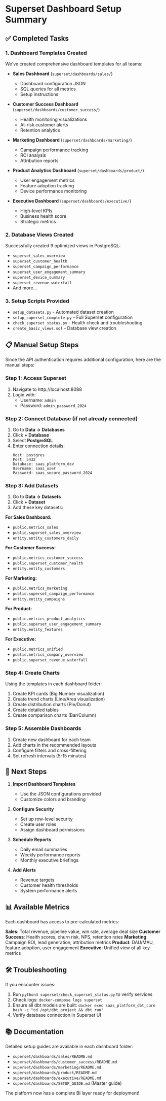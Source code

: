 # Superset Dashboard Setup Summary

## ✅ Completed Tasks

### 1. Dashboard Templates Created
We've created comprehensive dashboard templates for all teams:

- **Sales Dashboard** (`superset/dashboards/sales/`)
  - Dashboard configuration JSON
  - SQL queries for all metrics
  - Setup instructions

- **Customer Success Dashboard** (`superset/dashboards/customer_success/`)
  - Health monitoring visualizations
  - At-risk customer alerts
  - Retention analytics

- **Marketing Dashboard** (`superset/dashboards/marketing/`)
  - Campaign performance tracking
  - ROI analysis
  - Attribution reports

- **Product Analytics Dashboard** (`superset/dashboards/product/`)
  - User engagement metrics
  - Feature adoption tracking
  - Device performance monitoring

- **Executive Dashboard** (`superset/dashboards/executive/`)
  - High-level KPIs
  - Business health score
  - Strategic metrics

### 2. Database Views Created
Successfully created 9 optimized views in PostgreSQL:
- `superset_sales_overview`
- `superset_customer_health`
- `superset_campaign_performance`
- `superset_user_engagement_summary`
- `superset_device_summary`
- `superset_revenue_waterfall`
- And more...

### 3. Setup Scripts Provided
- `setup_datasets.py` - Automated dataset creation
- `setup_superset_complete.py` - Full Superset configuration
- `check_superset_status.py` - Health check and troubleshooting
- `create_basic_views.sql` - Database view creation

## 📋 Manual Setup Steps

Since the API authentication requires additional configuration, here are the manual steps:

### Step 1: Access Superset
1. Navigate to http://localhost:8088
2. Login with:
   - Username: `admin`
   - Password: `admin_password_2024`

### Step 2: Connect Database (if not already connected)
1. Go to **Data → Databases**
2. Click **+ Database**
3. Select **PostgreSQL**
4. Enter connection details:
   ```
   Host: postgres
   Port: 5432
   Database: saas_platform_dev
   Username: saas_user
   Password: saas_secure_password_2024
   ```

### Step 3: Add Datasets
1. Go to **Data → Datasets**
2. Click **+ Dataset**
3. Add these key datasets:

**For Sales Dashboard:**
- `public.metrics_sales`
- `public.superset_sales_overview`
- `entity.entity_customers_daily`

**For Customer Success:**
- `public.metrics_customer_success`
- `public.superset_customer_health`
- `entity.entity_customers`

**For Marketing:**
- `public.metrics_marketing`
- `public.superset_campaign_performance`
- `entity.entity_campaigns`

**For Product:**
- `public.metrics_product_analytics`
- `public.superset_user_engagement_summary`
- `entity.entity_features`

**For Executive:**
- `public.metrics_unified`
- `public.metrics_company_overview`
- `public.superset_revenue_waterfall`

### Step 4: Create Charts
Using the templates in each dashboard folder:
1. Create KPI cards (Big Number visualization)
2. Create trend charts (Line/Area visualization)
3. Create distribution charts (Pie/Donut)
4. Create detailed tables
5. Create comparison charts (Bar/Column)

### Step 5: Assemble Dashboards
1. Create new dashboard for each team
2. Add charts in the recommended layouts
3. Configure filters and cross-filtering
4. Set refresh intervals (5-15 minutes)

## 🎯 Next Steps

1. **Import Dashboard Templates**
   - Use the JSON configurations provided
   - Customize colors and branding

2. **Configure Security**
   - Set up row-level security
   - Create user roles
   - Assign dashboard permissions

3. **Schedule Reports**
   - Daily email summaries
   - Weekly performance reports
   - Monthly executive briefings

4. **Add Alerts**
   - Revenue targets
   - Customer health thresholds
   - System performance alerts

## 📊 Available Metrics

Each dashboard has access to pre-calculated metrics:

**Sales**: Total revenue, pipeline value, win rate, average deal size
**Customer Success**: Health scores, churn risk, NPS, retention rates
**Marketing**: Campaign ROI, lead generation, attribution metrics
**Product**: DAU/MAU, feature adoption, user engagement
**Executive**: Unified view of all key metrics

## 🛠️ Troubleshooting

If you encounter issues:
1. Run `python3 superset/check_superset_status.py` to verify services
2. Check logs: `docker-compose logs superset`
3. Ensure all dbt models are built: `docker exec saas_platform_dbt_core bash -c "cd /opt/dbt_project && dbt run"`
4. Verify database connection in Superset UI

## 📚 Documentation

Detailed setup guides are available in each dashboard folder:
- `superset/dashboards/sales/README.md`
- `superset/dashboards/customer_success/README.md`
- `superset/dashboards/marketing/README.md`
- `superset/dashboards/product/README.md`
- `superset/dashboards/executive/README.md`
- `superset/dashboards/SETUP_GUIDE.md` (Master guide)

The platform now has a complete BI layer ready for deployment!